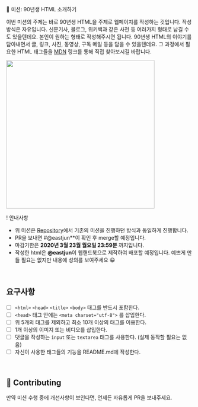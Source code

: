 
   🚀 미션: 90년생 HTML 소개하기

이번 미션의 주제는 바로 90년생 HTML을 주제로 웹페이지를 작성하는 것입니다.
작성방식은 자유입니다. 
신문기사, 블로그, 위키백과 같은 사전 등 여러가지 형태로 남길 수도 있을텐데요. 본인이 원하는 형태로 작성해주시면 됩니다. 
90년생 HTML의 이야기를 담아내면서 글, 링크, 사진, 동영상, 구독 메일 등을 담을 수 있을텐데요. 그 과정에서 필요한 HTML 태그들을 [MDN](https://developer.mozilla.org/ko/docs/Web/HTML/Element) 링크를 통해 직접 찾아보시길 바랍니다.

<img src="https://techcourse-storage.s3.ap-northeast-2.amazonaws.com/2020-03-16T10:41:53.786image.png" width="400">

<br/>

!  안내사항

- 위 미션은 [Repository](https://github.com/woowacourse/html)에서 기존의 미션을 진행하던 방식과 동일하게 진행합니다.
- PR을 보내면  #@eastjun**이 확인 후 merge할 예정입니다.
- 마감기한은 **2020년 3월 23월 월요일 23:59분** 까지입니다.
- 작성한 html은  **@eastjun**이 웹핸드북으로 제작하여 배포할 예정입니다. 예쁘게 만들 필요는 없지만 내용에 성의를 보여주세요 😀

<br/>

## 요구사항 

- [ ]  `<html>` `<head>` `<title>`  `<body>` 태그를 반드시 포함한다. 
- [ ]  `<head>` 태그 안에는 `<meta charset="utf-8">` 를 삽입한다.
- [ ]  위 5개의 태그를 제외하고 최소 10개 이상의 태그를 이용한다.
- [ ]  1개 이상의 이미지 또는 비디오를 삽입한다.
- [ ]  댓글을 작성하는 `input` 또는 `textarea` 태그를 사용한다. (실제 동작할 필요는 없음)
- [ ]  자신이 사용한 태그들의 기능을 README.md에 작성한다.

<br/>

## 👏 Contributing

만약 미션 수행 중에 개선사항이 보인다면, 언제든 자유롭게 PR을 보내주세요. 
  